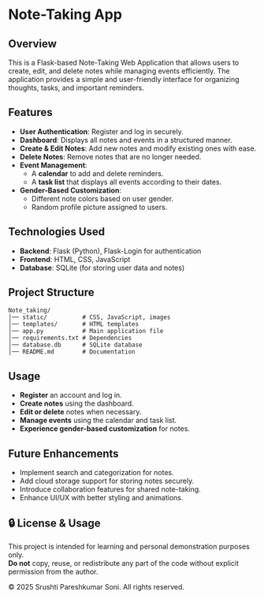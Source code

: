 # Note-Taking App

## Overview
This is a Flask-based Note-Taking Web Application that allows users to create, edit, and delete notes while managing events efficiently. The application provides a simple and user-friendly interface for organizing thoughts, tasks, and important reminders.

## Features
- **User Authentication**: Register and log in securely.
- **Dashboard**: Displays all notes and events in a structured manner.
- **Create & Edit Notes**: Add new notes and modify existing ones with ease.
- **Delete Notes**: Remove notes that are no longer needed.
- **Event Management**:
  - A **calendar** to add and delete reminders.
  - A **task list** that displays all events according to their dates.
- **Gender-Based Customization**:
  - Different note colors based on user gender.
  - Random profile picture assigned to users.

## Technologies Used
- **Backend**: Flask (Python), Flask-Login for authentication
- **Frontend**: HTML, CSS, JavaScript
- **Database**: SQLite (for storing user data and notes)

## Project Structure
```
Note_taking/
│── static/          # CSS, JavaScript, images
│── templates/       # HTML templates
│── app.py           # Main application file
│── requirements.txt # Dependencies
│── database.db      # SQLite database
│── README.md        # Documentation
```

## Usage
- **Register** an account and log in.
- **Create notes** using the dashboard.
- **Edit or delete** notes when necessary.
- **Manage events** using the calendar and task list.
- **Experience gender-based customization** for notes.
  
## Future Enhancements
- Implement search and categorization for notes.
- Add cloud storage support for storing notes securely.
- Introduce collaboration features for shared note-taking.
- Enhance UI/UX with better styling and animations.

## 🔒 License & Usage

This project is intended for learning and personal demonstration purposes only.  
**Do not** copy, reuse, or redistribute any part of the code without explicit permission from the author.

© 2025 Srushti Pareshkumar Soni. All rights reserved.
